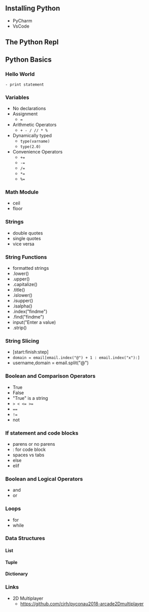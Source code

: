 ## Installing Python
  - PyCharm
  - VsCode

## The Python Repl
## Python Basics

### Hello World
    - print statement
### Variables
- No declarations
- Assignment
  - `=`
- Arithmetic Operators
  - `+ - / // * %`
- Dynamically typed
  - `type(varname)`
  - `type(2.0)`
- Convenience Operators
  - `+=`
  - `-=`
  - `/=`
  - `*=`
  - `%=`

### Math Module

- ceil
- floor

### Strings

- double quotes
- single quotes
- vice versa

### String Functions

- formatted strings
- .lower()
- .upper()
- .capitalize()
- .title()
- .islower()
- .isupper()
- .isalpha()
- .index("findme")
- .find("findme")
- input("Enter a value)
- .strip()

### String Slicing

- [start:finish:step]
- `domain = email[email.index("@") + 1 : email.index("x"):]`
- username,domain = email.split("@")

### Boolean and Comparison Operators

- True
- False
- "True" is a string
- `> < <= >=`
- `==`
- `!=`
- not

### If statement and code blocks
- parens or no parens
- : for code block
- spaces vs tabs
- else
- elif


### Boolean and Logical Operators

- and
- or


### Loops

- for
- while

### Data Structures

#### List

#### Tuple

#### Dictionary

### Links

- 2D Multiplayer
  - https://github.com/cjrh/pyconau2018-arcade2Dmultiplayer